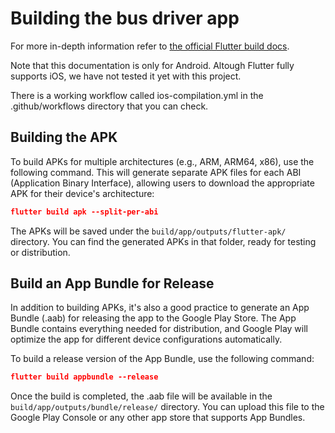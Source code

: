 <!-- markdownlint-disable MD033 MD042 -->

# Building the bus driver app

For more in-depth information refer to
[the official Flutter build docs](https://docs.flutter.dev/deployment/android#build-the-app-for-release).

<div class="warning">
Note that this documentation is only for Android. Altough Flutter fully
supports iOS, we have not tested it yet with this project.

There is a working workflow called ios-compilation.yml in the .github/workflows
directory that you can check.
</div>

## Building the APK

To build APKs for multiple architectures (e.g., ARM, ARM64, x86), use the following command. This will generate separate APK files for each ABI (Application Binary Interface), allowing users to download the appropriate APK for their device's architecture:

```json
flutter build apk --split-per-abi
```

The APKs will be saved under the `build/app/outputs/flutter-apk/` directory. You can find the generated APKs in that folder, ready for testing or distribution.

## Build an App Bundle for Release

In addition to building APKs, it's also a good practice to generate an App Bundle (.aab) for releasing the app to the Google Play Store. The App Bundle contains everything needed for distribution, and Google Play will optimize the app for different device configurations automatically.

To build a release version of the App Bundle, use the following command:

```json
flutter build appbundle --release
```

Once the build is completed, the .aab file will be available in the `build/app/outputs/bundle/release/` directory. You can upload this file to the Google Play Console or any other app store that supports App Bundles.
